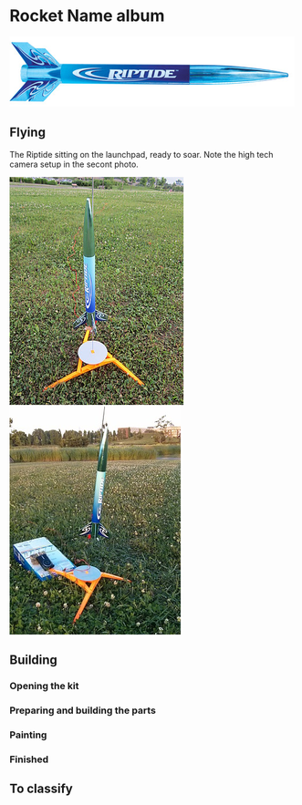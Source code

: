 # Rocket Name album

![estes-riptide.jpg](./images/estes-riptide.jpg)

## Flying

The Riptide sitting on the launchpad, ready to soar. Note the high tech camera
setup in the secont photo.

![01_on_launchpad_small.JPG](./images/01_on_launchpad_small.JPG)
![02_on_launchpad_with_camera_small.jpg](./images/02_on_launchpad_with_camera_small.jpg)

## Building

### Opening the kit

### Preparing and building the parts

### Painting

### Finished

## To classify

